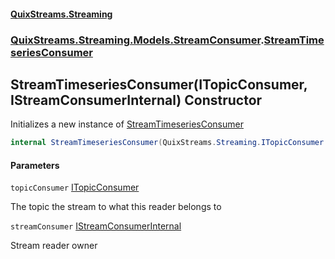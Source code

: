 #### [QuixStreams.Streaming](index.md 'index')
### [QuixStreams.Streaming.Models.StreamConsumer](QuixStreams.Streaming.Models.StreamConsumer.md 'QuixStreams.Streaming.Models.StreamConsumer').[StreamTimeseriesConsumer](StreamTimeseriesConsumer.md 'QuixStreams.Streaming.Models.StreamConsumer.StreamTimeseriesConsumer')

## StreamTimeseriesConsumer(ITopicConsumer, IStreamConsumerInternal) Constructor

Initializes a new instance of [StreamTimeseriesConsumer](StreamTimeseriesConsumer.md 'QuixStreams.Streaming.Models.StreamConsumer.StreamTimeseriesConsumer')

```csharp
internal StreamTimeseriesConsumer(QuixStreams.Streaming.ITopicConsumer topicConsumer, QuixStreams.Streaming.IStreamConsumerInternal streamConsumer);
```
#### Parameters

<a name='QuixStreams.Streaming.Models.StreamConsumer.StreamTimeseriesConsumer.StreamTimeseriesConsumer(QuixStreams.Streaming.ITopicConsumer,QuixStreams.Streaming.IStreamConsumerInternal).topicConsumer'></a>

`topicConsumer` [ITopicConsumer](ITopicConsumer.md 'QuixStreams.Streaming.ITopicConsumer')

The topic the stream to what this reader belongs to

<a name='QuixStreams.Streaming.Models.StreamConsumer.StreamTimeseriesConsumer.StreamTimeseriesConsumer(QuixStreams.Streaming.ITopicConsumer,QuixStreams.Streaming.IStreamConsumerInternal).streamConsumer'></a>

`streamConsumer` [IStreamConsumerInternal](IStreamConsumerInternal.md 'QuixStreams.Streaming.IStreamConsumerInternal')

Stream reader owner
